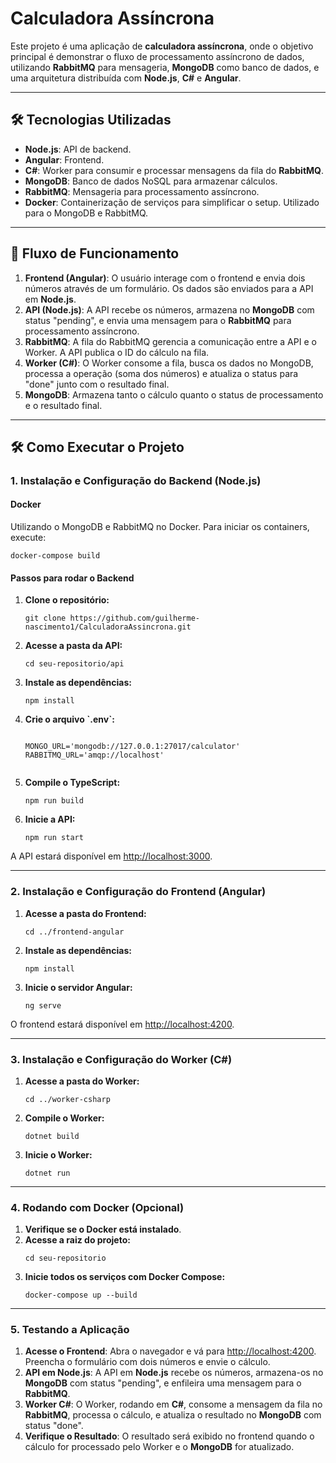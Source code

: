 <!DOCTYPE html>
<html lang="en">
<head>
<body>

<h1>Calculadora Assíncrona</h1>

<p>Este projeto é uma aplicação de <strong>calculadora assíncrona</strong>, onde o objetivo principal é demonstrar o fluxo de processamento assíncrono de dados, utilizando <strong>RabbitMQ</strong> para mensageria, <strong>MongoDB</strong> como banco de dados, e uma arquitetura distribuída com <strong>Node.js</strong>, <strong>C#</strong> e <strong>Angular</strong>.</p>

<hr>

<h2>🛠️ Tecnologias Utilizadas</h2>
<ul>
    <li><strong>Node.js</strong>: API de backend.</li>
    <li><strong>Angular</strong>: Frontend.</li>
    <li><strong>C#</strong>: Worker para consumir e processar mensagens da fila do <strong>RabbitMQ</strong>.</li>
    <li><strong>MongoDB</strong>: Banco de dados NoSQL para armazenar cálculos.</li>
    <li><strong>RabbitMQ</strong>: Mensageria para processamento assíncrono.</li>
    <li><strong>Docker</strong>: Containerização de serviços para simplificar o setup. Utilizado para o MongoDB e RabbitMQ.</li>
</ul>

<hr>

<h2>🚀 Fluxo de Funcionamento</h2>
<ol>
    <li><strong>Frontend (Angular)</strong>: O usuário interage com o frontend e envia dois números através de um formulário. Os dados são enviados para a API em <strong>Node.js</strong>.</li>
    <li><strong>API (Node.js)</strong>: A API recebe os números, armazena no <strong>MongoDB</strong> com status "pending", e envia uma mensagem para o <strong>RabbitMQ</strong> para processamento assíncrono.</li>
    <li><strong>RabbitMQ</strong>: A fila do RabbitMQ gerencia a comunicação entre a API e o Worker. A API publica o ID do cálculo na fila.</li>
    <li><strong>Worker (C#)</strong>: O Worker consome a fila, busca os dados no MongoDB, processa a operação (soma dos números) e atualiza o status para "done" junto com o resultado final.</li>
    <li><strong>MongoDB</strong>: Armazena tanto o cálculo quanto o status de processamento e o resultado final.</li>
</ol>

<hr>

<h2>🛠️ Como Executar o Projeto</h2>

<h3>1. Instalação e Configuração do Backend (Node.js)</h3>

<h4>Docker</h4>
<p>Utilizando o MongoDB e RabbitMQ no Docker. Para iniciar os containers, execute:</p>
<pre><code>docker-compose build</code></pre>

<h4>Passos para rodar o Backend</h4>
<ol>
    <li><strong>Clone o repositório:</strong>
        <pre><code>git clone https://github.com/guilherme-nascimento1/CalculadoraAssincrona.git</code></pre>
    </li>
    <li><strong>Acesse a pasta da API:</strong>
        <pre><code>cd seu-repositorio/api</code></pre>
    </li>
    <li><strong>Instale as dependências:</strong>
        <pre><code>npm install</code></pre>
    </li>
    <li><strong>Crie o arquivo `.env`:</strong>
        <pre><code>
MONGO_URL='mongodb://127.0.0.1:27017/calculator'
RABBITMQ_URL='amqp://localhost'
        </code></pre>
    </li>
    <li><strong>Compile o TypeScript:</strong>
        <pre><code>npm run build</code></pre>
    </li>
    <li><strong>Inicie a API:</strong>
        <pre><code>npm run start</code></pre>
    </li>
</ol>

<p>A API estará disponível em <a href="http://localhost:3000">http://localhost:3000</a>.</p>

<hr>

<h3>2. Instalação e Configuração do Frontend (Angular)</h3>
<ol>
    <li><strong>Acesse a pasta do Frontend:</strong>
        <pre><code>cd ../frontend-angular</code></pre>
    </li>
    <li><strong>Instale as dependências:</strong>
        <pre><code>npm install</code></pre>
    </li>
    <li><strong>Inicie o servidor Angular:</strong>
        <pre><code>ng serve</code></pre>
    </li>
</ol>

<p>O frontend estará disponível em <a href="http://localhost:4200">http://localhost:4200</a>.</p>

<hr>

<h3>3. Instalação e Configuração do Worker (C#)</h3>
<ol>
    <li><strong>Acesse a pasta do Worker:</strong>
        <pre><code>cd ../worker-csharp</code></pre>
    </li>
    <li><strong>Compile o Worker:</strong>
        <pre><code>dotnet build</code></pre>
    </li>
    <li><strong>Inicie o Worker:</strong>
        <pre><code>dotnet run</code></pre>
    </li>
</ol>

<hr>

<h3>4. Rodando com Docker (Opcional)</h3>
<ol>
    <li><strong>Verifique se o Docker está instalado</strong>.</li>
    <li><strong>Acesse a raiz do projeto:</strong>
        <pre><code>cd seu-repositorio</code></pre>
    </li>
    <li><strong>Inicie todos os serviços com Docker Compose:</strong>
        <pre><code>docker-compose up --build</code></pre>
    </li>
</ol>

<hr>

<h3>5. Testando a Aplicação</h3>
<ol>
    <li><strong>Acesse o Frontend</strong>: Abra o navegador e vá para <a href="http://localhost:4200">http://localhost:4200</a>. Preencha o formulário com dois números e envie o cálculo.</li>
    <li><strong>API em Node.js</strong>: A API em <strong>Node.js</strong> recebe os números, armazena-os no <strong>MongoDB</strong> com status "pending", e enfileira uma mensagem para o <strong>RabbitMQ</strong>.</li>
    <li><strong>Worker C#</strong>: O Worker, rodando em <strong>C#</strong>, consome a mensagem da fila no <strong>RabbitMQ</strong>, processa o cálculo, e atualiza o resultado no <strong>MongoDB</strong> com status "done".</li>
    <li><strong>Verifique o Resultado</strong>: O resultado será exibido no frontend quando o cálculo for processado pelo Worker e o <strong>MongoDB</strong> for atualizado.</li>
</ol>

</body>
</html>
